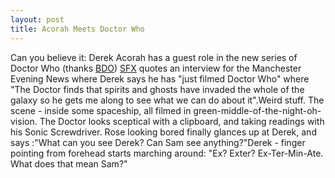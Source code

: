 ```yaml
--- 
layout: post
title: Acorah Meets Doctor Who
---
```

Can you believe it: Derek Acorah has a guest role in the new series of Doctor Who (thanks [BDO](http://bigdumbobject.co.uk)) [SFX](http://www.sfx.co.uk/news/haunted_who) quotes an interview for the Manchester Evening News where Derek says he has "just filmed Doctor Who" where "The Doctor finds that spirits and ghosts have invaded the whole of the galaxy so he gets me along to see what we can do about it".Weird stuff. The scene - inside some spaceship, all filmed in green-middle-of-the-night-oh-vision. The Doctor looks sceptical with a clipboard, and taking readings with his Sonic Screwdriver. Rose looking bored finally glances up at Derek, and says :"What can you see Derek? Can Sam see anything?"Derek - finger pointing from forehead starts marching around:     "Ex?     Exter?     Ex-Ter-Min-Ate.     What does that mean Sam?"
